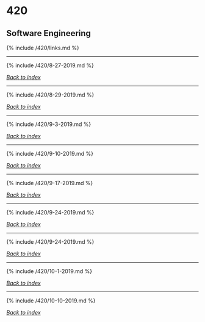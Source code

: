 # 420
## Software Engineering

{% include /420/links.md %}

***

{% include /420/8-27-2019.md %}

*[Back to index](#420)*

***

{% include /420/8-29-2019.md %}

*[Back to index](#420)*

***

{% include /420/9-3-2019.md %}

*[Back to index](#420)*

***

{% include /420/9-10-2019.md %}

*[Back to index](#420)*

***

{% include /420/9-17-2019.md %}

*[Back to index](#420)*

***

{% include /420/9-24-2019.md %}

*[Back to index](#420)*

***

{% include /420/9-24-2019.md %}

*[Back to index](#420)*

***

{% include /420/10-1-2019.md %}

*[Back to index](#420)*

***

{% include /420/10-10-2019.md %}

*[Back to index](#420)*
